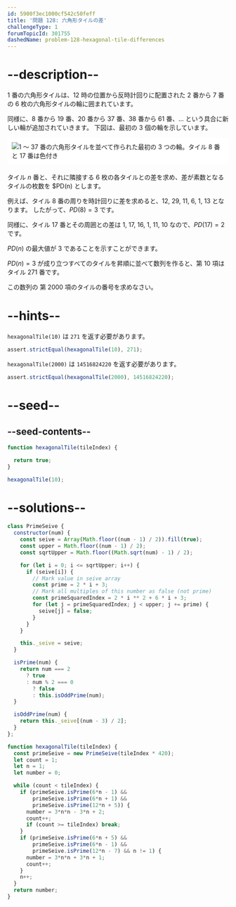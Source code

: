 ```yaml
---
id: 5900f3ec1000cf542c50feff
title: '問題 128: 六角形タイルの差'
challengeType: 1
forumTopicId: 301755
dashedName: problem-128-hexagonal-tile-differences
---
```


# --description--

1 番の六角形タイルは、12 時の位置から反時計回りに配置された 2 番から 7 番の 6 枚の六角形タイルの輪に囲まれています。

同様に、8 番から 19 番、20 番から 37 番、38 番から 61 番、… という具合に新しい輪が追加されていきます。 下図は、最初の 3 個の輪を示しています。

<img alt="1 ～ 37 番の六角形タイルを並べて作られた最初の 3 つの輪。タイル 8 番と 17 番は色付き" src="https://cdn.freecodecamp.org/curriculum/project-euler/hexagonal-tile-differences.png" style="background-color: white; padding: 10px; display: block; margin-right: auto; margin-left: auto; margin-bottom: 1.2rem;" />

タイル $n$ 番と、それに隣接する 6 枚の各タイルとの差を求め、差が素数となるタイルの枚数を $PD(n) とします。

例えば、タイル 8 番の周りを時計回りに差を求めると、12, 29, 11, 6, 1, 13 となります。 したがって、$PD(8) = 3$ です。

同様に、タイル 17 番とその周囲との差は 1, 17, 16, 1, 11, 10 なので、$PD(17) = 2$ です。

$PD(n)$ の最大値が $3$ であることを示すことができます。

$PD(n) = 3$ が成り立つすべてのタイルを昇順に並べて数列を作ると、第 10 項はタイル 271 番です。

この数列の 第 2000 項のタイルの番号を求めなさい。

# --hints--

`hexagonalTile(10)` は `271` を返す必要があります。

```js
assert.strictEqual(hexagonalTile(10), 271);
```

`hexagonalTile(2000)` は `14516824220` を返す必要があります。

```js
assert.strictEqual(hexagonalTile(2000), 14516824220);
```

# --seed--

## --seed-contents--

```js
function hexagonalTile(tileIndex) {

  return true;
}

hexagonalTile(10);
```

# --solutions--

```js
class PrimeSeive {
  constructor(num) {
    const seive = Array(Math.floor((num - 1) / 2)).fill(true);
    const upper = Math.floor((num - 1) / 2);
    const sqrtUpper = Math.floor((Math.sqrt(num) - 1) / 2);

    for (let i = 0; i <= sqrtUpper; i++) {
      if (seive[i]) {
        // Mark value in seive array
        const prime = 2 * i + 3;
        // Mark all multiples of this number as false (not prime)
        const primeSquaredIndex = 2 * i ** 2 + 6 * i + 3;
        for (let j = primeSquaredIndex; j < upper; j += prime) {
          seive[j] = false;
        }
      }
    }

    this._seive = seive;
  }

  isPrime(num) {
    return num === 2
      ? true
      : num % 2 === 0
        ? false
        : this.isOddPrime(num);
  }

  isOddPrime(num) {
    return this._seive[(num - 3) / 2];
  }
};

function hexagonalTile(tileIndex) {
  const primeSeive = new PrimeSeive(tileIndex * 420);
  let count = 1;
  let n = 1;
  let number = 0;

  while (count < tileIndex) {
    if (primeSeive.isPrime(6*n - 1) &&
        primeSeive.isPrime(6*n + 1) &&
        primeSeive.isPrime(12*n + 5)) {
      number = 3*n*n - 3*n + 2;
      count++;
      if (count >= tileIndex) break;
    }
    if (primeSeive.isPrime(6*n + 5) &&
        primeSeive.isPrime(6*n - 1) &&
        primeSeive.isPrime(12*n - 7) && n != 1) {
      number = 3*n*n + 3*n + 1;
      count++;
    }
    n++;
  }
  return number;
}
```
